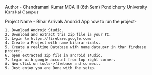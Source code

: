 
Author - Chandramani Kumar
MCA III (6th Sem)
Pondicherry University Karaikal Campus

Project Name - Bihar Arrivals Android App
how to run the project- 

	1. Download Android Studio.
	2. Download and extract this zip file in your PC.
	3. Login to https://firebase.google.com/ 
	4. Create a Project with name bihararrivals.
	5. Create a realtime Database with name datauser in thar firebase project.
	6. open extracted zip file in android studio.
	7. login with google account from top right corner.
	8. Now click on tools->firebase and connect.
	9. Just enjoy you are Done with the setup.

